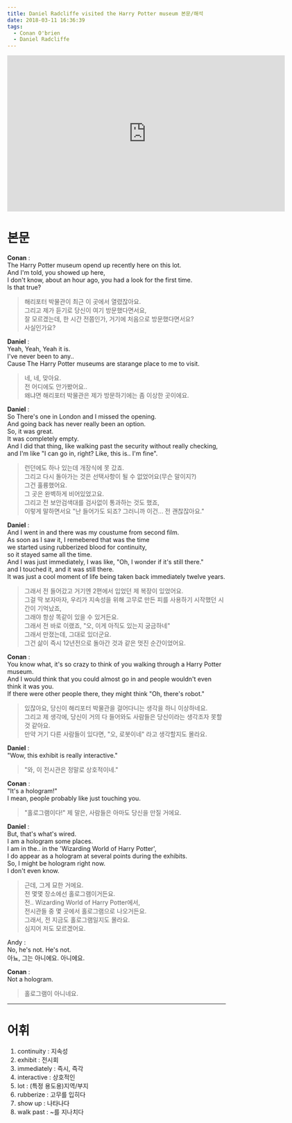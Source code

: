 ```yaml
---
title: Daniel Radcliffe visited the Harry Potter museum 본문/해석
date: 2018-03-11 16:36:39
tags:
  - Conan O'brien
  - Daniel Radcliffe
---
```


<iframe width="640" height="360" src="https://www.youtube.com/embed/z28JfzqAE7w" frameborder="0" allow="autoplay; encrypted-media" allowfullscreen></iframe>

# 본문
**Conan** :  
The Harry Potter museum opend up recently here on this lot.  
And I'm told, you showed up here,  
I don't know, about an hour ago, you had a look for the first time.  
Is that true?  
> 해리포터 박물관이 최근 이 곳에서 열렸잖아요.  
  그리고 제가 듣기로 당신이 여기 방문했다면서요,  
  잘 모르겠는데, 한 시간 전쯤인가, 거기에 처음으로 방문했다면서요?  
  사실인가요?  

**Daniel** :  
Yeah, Yeah, Yeah it is.  
I've never been to any..  
Cause The Harry Potter museums are starange place to me to visit.  
> 네, 네, 맞아요.  
  전 어디에도 안가봤어요..  
  왜냐면 해리포터 박물관은 제가 방문하기에는 좀 이상한 곳이에요.  

**Daniel** :  
So There's one in London and I missed the opening.  
And going back has never really been an option.  
So, it was great.  
It was completely empty.  
And I did that thing, like walking past the security without really checking,  
and I'm like "I can go in, right? Like, this is.. I'm fine".  
> 런던에도 하나 있는데 개장식에 못 갔죠.  
  그리고 다시 돌아가는 것은 선택사항이 될 수 없었어요(무슨 말이지?)  
  그건 훌륭했어요.  
  그 곳은 완벽하게 비어있었고요.  
  그리고 전 보안검색대를 검사없이 통과하는 것도 했죠,  
  이렇게 말하면서요 "난 들어가도 되죠? 그러니까 이건... 전 괜찮잖아요."   

**Daniel** :  
And I went in and there was my coustume from second film.  
As soon as I saw it, I remebered that was the time  
we started using rubberized blood for continuity,  
so it stayed same all the time.  
And I was just immediately, I was like, "Oh, I wonder if it's still there."  
and I touched it, and it was still there.  
It was just a cool moment of life being taken back immediately twelve years.  
> 그래서 전 들어갔고 거기엔 2편에서 입었던 제 복장이 있었어요.  
  그걸 딱 보자마자, 우리가 지속성을 위해 고무로 만든 피를 사용하기 시작했던 시간이 기억났죠,  
  그래야 항상 똑같이 있을 수 있거든요.  
  그래서 전 바로 이랬죠, "오, 이게 아직도 있는지 궁금하네"  
  그래서 만졌는데, 그대로 있더군요.  
  그건 삶이 즉시 12년전으로 돌아간 것과 같은 멋진 순간이었어요.  

**Conan** :  
You know what, it's so crazy to think of you walking through a Harry Potter museum.  
And I would think that you could almost go in and people wouldn't even think it was you.  
If there were other people there, they might think "Oh, there's robot."  
> 있잖아요, 당신이 해리포터 박물관을 걸어다니는 생각을 하니 이상하네요.  
  그리고 제 생각에, 당신이 거의 다 들어와도 사람들은 당신이라는 생각조자 못할 것 같아요.  
  만약 거기 다른 사람들이 있다면, "오, 로봇이네" 라고 생각할지도 몰라요.  

**Daniel** :  
"Wow, this exhibit is really interactive."  
> "와, 이 전시관은 정말로 상호적이네."

**Conan** :  
"It's a hologram!"  
I mean, people probably like just touching you.  
> "홀로그램이다!"
  제 말은, 사람들은 아마도 당신을 만질 거에요.  

**Daniel** :  
But, that's what's wired.  
I am a hologram some places.  
I am in the.. in the 'Wizarding World of Harry Potter',  
I do appear as a hologram at several points during the exhibits.  
So, I might be hologram right now.  
I don't even know.  
> 근데, 그게 묘한 거에요.  
  전 몇몇 장소에선 홀로그램이거든요.  
  전.. Wizarding World of Harry Potter에서,  
  전시관들 중 몇 곳에서 홀로그램으로 나오거든요.  
  그래서, 전 지금도 홀로그램일지도 몰라요.  
  심지어 저도 모르겠어요.  

Andy :  
No, he's not. He's not.  
아뇨, 그는 아니에요. 아니에요.  

**Conan** :  
Not a hologram.  
> 홀로그램이 아니네요.  

---

# 어휘
1. continuity : 지속성
1. exhibit : 전시회
1. immediately : 즉시, 즉각
1. interactive : 상호적인
1. lot : (특정 용도용)지역/부지
1. rubberize : 고무를 입히다
1. show up : 나타나다
1. walk past : ~를 지나치다

<!-- more -->
